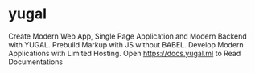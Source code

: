 # yugal
Create Modern Web App, Single Page Application and Modern Backend with YUGAL. Prebuild Markup with JS without BABEL. Develop Modern Applications with Limited Hosting.
Open https://docs.yugal.ml to Read Documentations
